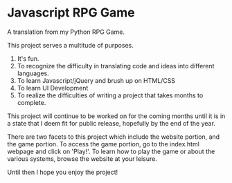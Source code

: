 # Javascript RPG Game
 A translation from my Python RPG Game.

This project serves a multitude of purposes. 
1. It's fun.
2. To recognize the difficulty in translating code and ideas into different languages.
3. To learn Javascript/jQuery and brush up on HTML/CSS
4. To learn UI Development
5. To realize the difficulties of writing a project that takes months to complete.

This project will continue to be worked on for the coming months until it is in a state that I deem fit for public release, hopefully by the end of the year.

There are two facets to this project which include the website portion, and the game portion. To access the game portion, go to the index.html webpage and click on 'Play!'. To learn how to play the game or about the various systems, browse the website at your leisure.

Until then I hope you enjoy the project! 
